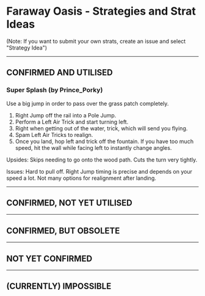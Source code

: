 # Faraway Oasis - Strategies and Strat Ideas

(Note: If you want to submit your own strats, create an issue and select "Strategy Idea")

---
## CONFIRMED AND UTILISED
### Super Splash (by Prince_Porky)
Use a big jump in order to pass over the grass patch completely.

1. Right Jump off the rail into a Pole Jump.
2. Perform a Left Air Trick and start turning left.
3. Right when getting out of the water, trick, which will send you flying.
4. Spam Left Air Tricks to realign.
5. Once you land, hop left and trick off the fountain. If you have too much speed, hit the wall while facing left to instantly change angles.

Upsides: Skips needing to go onto the wood path. Cuts the turn very tightly.

Issues: Hard to pull off. Right Jump timing is precise and depends on your speed a lot. Not many options for realignment after landing. 

---
## CONFIRMED, NOT YET UTILISED

---
## CONFIRMED, BUT OBSOLETE

---
## NOT YET CONFIRMED

---
## (CURRENTLY) IMPOSSIBLE